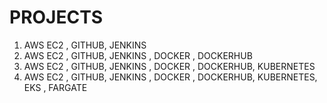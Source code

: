 <h1> PROJECTS</h1>

1. AWS EC2 , GITHUB, JENKINS
2. AWS EC2 , GITHUB, JENKINS , DOCKER , DOCKERHUB
3. AWS EC2 , GITHUB, JENKINS , DOCKER , DOCKERHUB, KUBERNETES
4. AWS EC2 , GITHUB, JENKINS , DOCKER , DOCKERHUB, KUBERNETES, EKS , FARGATE
